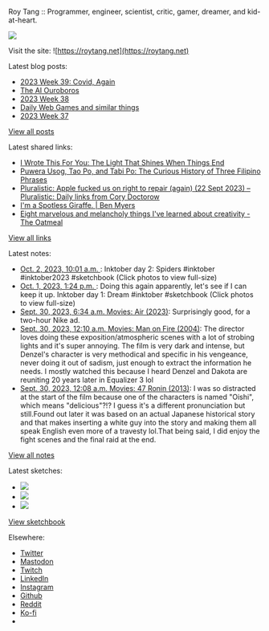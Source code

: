 Roy Tang :: Programmer, engineer, scientist, critic, gamer, dreamer, and kid-at-heart.

![](https://roytang.net/static/img/profile.jpg)

Visit the site: ![https://roytang.net](https://roytang.net)

Latest blog posts:

- [2023 Week 39: Covid, Again](https://roytang.net/2023/10/2023-week-39/)
- [The AI Ouroboros](https://roytang.net/2023/09/ai-ouroboros/)
- [2023 Week 38](https://roytang.net/2023/09/2023-week-38/)
- [Daily Web Games and similar things](https://roytang.net/2023/09/daily-puzzle-games/)
- [2023 Week 37](https://roytang.net/2023/09/2023-week-37/)

[View all posts](https://roytang.net/blog)

Latest shared links:

- [I Wrote This For You: The Light That Shines When Things End](https://roytang.net/2023/09/31ca057d5dafc6f40f08fc6126be1673/)
- [Puwera Usog, Tao Po, and Tabi Po: The Curious History of Three Filipino Phrases](https://roytang.net/2023/09/42f028dedc719dd32ee78c132b9c6deb/)
- [Pluralistic: Apple fucked us on right to repair (again) (22 Sept 2023) – Pluralistic: Daily links from Cory Doctorow](https://roytang.net/2023/09/8684ea3aa2b9f6cac17a79be86f1f697/)
- [I&#x27;m a Spotless Giraffe. | Ben Myers](https://roytang.net/2023/09/99bb34f90a39113dc83122d7dfdd6db2/)
- [Eight marvelous and melancholy things I&#x27;ve learned about creativity - The Oatmeal](https://roytang.net/2023/09/b79234b11a34d579ab49ff17a104f5a4/)

[View all links](https://roytang.net/links)

Latest notes:

- [Oct. 2, 2023, 10:01 a.m. ](https://roytang.net/2023/10/111162954145502594/): Inktober day 2: Spiders #inktober #inktober2023 #sketchbook (Click photos to view full-size)
- [Oct. 1, 2023, 1:24 p.m. ](https://roytang.net/2023/10/111158090753294904/): Doing this again apparently, let&#x27;s see if I can keep it up. Inktober day 1: Dream #inktober #sketchbook (Click photos to view full-size)
- [Sept. 30, 2023, 6:34 a.m. Movies: Air (2023)](https://roytang.net/2023/09/air-2023/): Surprisingly good, for a two-hour Nike ad.
- [Sept. 30, 2023, 12:10 a.m. Movies: Man on Fire (2004)](https://roytang.net/2023/09/man-on-fire-2004/): The director loves doing these exposition/atmospheric scenes with a lot of strobing lights and it&#x27;s super annoying. The film is very dark and intense, but Denzel&#x27;s character is very methodical and specific in his vengeance, never doing it out of sadism, just enough to extract the information he needs. I mostly watched this because I heard Denzel and Dakota are reuniting 20 years later in Equalizer 3 lol
- [Sept. 30, 2023, 12:08 a.m. Movies: 47 Ronin (2013)](https://roytang.net/2023/09/47-ronin-2013/): I was so distracted at the start of the film because one of the characters is named &quot;Oishi&quot;, which means &quot;delicious&quot;?!? I guess it&#x27;s a different pronunciation but still.Found out later it was based on an actual Japanese historical story and that makes inserting a white guy into the story and making them all speak English even more of a travesty lol.That being said, I did enjoy the fight scenes and the final raid at the end.

[View all notes](https://roytang.net/notes)

Latest sketches:


- ![](https://roytang.net/media/cache/a6/91/a691e8e5ea3ce73099ba719c9d195dca.jpg)
- ![](https://roytang.net/media/cache/6a/6a/6a6a50c5debd7b0864f953d27d218c9f.jpg)
- ![](https://roytang.net/media/cache/7a/d4/7ad4e6def8147d6f83590eb62ebf33e6.jpg)

[View sketchbook](https://roytang.net/albums/sketchbook)


Elsewhere:

- [Twitter](https://twitter.com/roytang)
- [Mastodon](https://indieweb.social/@roytang)
- [Twitch](https://twitch.tv/twitchyroy)
- [LinkedIn](https://www.linkedin.com/in/roytang)
- [Instagram](https://instagram.com/roytang0400)
- [Github](https://github.com/roytang)
- [Reddit](https://reddit.com/u/hungryroy)
- [Ko-fi](https://ko-fi.com/roytang)
- [](mailto:hello@roytang.net)